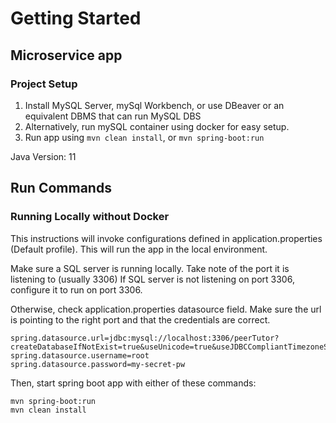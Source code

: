 
# Getting Started
## Microservice app
### Project Setup
1. Install MySQL Server, mySql Workbench, or use DBeaver or an equivalent DBMS that can run MySQL DBS
2. Alternatively, run mySQL container using docker for easy setup.
3. Run app using ```mvn clean install```, or ```mvn spring-boot:run```

Java Version: 11

## Run Commands

### Running Locally without Docker
<Spring Profile = Default>
This instructions will invoke configurations defined in application.properties (Default profile). 
This will run the app in the local environment.

Make sure a SQL server is running locally. Take note of the port it is listening to (usually 3306)
If SQL server is not listening on port 3306, configure it to run on port 3306.

Otherwise, check application.properties datasource field. Make sure the url is pointing to the right port and that the credentials are correct.
```aidl
spring.datasource.url=jdbc:mysql://localhost:3306/peerTutor?createDatabaseIfNotExist=true&useUnicode=true&useJDBCCompliantTimezoneShift=true&useLegacyDatetimeCode=false&serverTimezone=UTC
spring.datasource.username=root
spring.datasource.password=my-secret-pw
```
Then, start spring boot app with either of these commands:
```aidl
mvn spring-boot:run
mvn clean install
```

